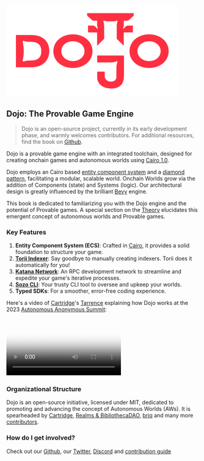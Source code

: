 ![Dojo](images/dojo-mark-full-dark.svg)

## Dojo: The Provable Game Engine

> Dojo is an open-source project, currently in its early development phase, and warmly welcomes contributors. For additional resources, find the book on [Github](https://github.com/dojoengine/book).

Dojo is a provable game engine with an integrated toolchain, designed for creating onchain games and autonomous worlds using [Cairo 1.0](https://github.com/starkware-libs/cairo). 

Dojo employs an Cairo based [entity component system](https://en.wikipedia.org/wiki/Entity_component_system) and a [diamond pattern](https://eips.ethereum.org/EIPS/eip-2535), facilitating a modular, scalable world. Onchain Worlds grow via the addition of Components (state) and Systems (logic). Our architectural design is greatly influenced by the brilliant [Bevy](https://bevyengine.org/) engine.

This book is dedicated to familiarizing you with the Dojo engine and the potential of Provable games. A special section on the [Theory](./theory/autonomous-worlds.md) elucidates this emergent concept of autonomous worlds and Provable games.

### Key Features

1. **Entity Component System (ECS)**: Crafted in [Cairo](https://github.com/starkware-libs/cairo), it provides a solid foundation to structure your game.
2. **[Torii Indexer](/crates/torii/README.md)**: Say goodbye to manually creating indexers. Torii does it automatically for you!
3. **[Katana Network](/crates/katana/README.md)**: An RPC development network to streamline and expedite your game's iterative processes.
4. **[Sozo CLI](/crates/sozo/README.md)**: Your trusty CLI tool to oversee and upkeep your worlds.
5. **Typed SDKs**: For a smoother, error-free coding experience.

Here's a video of [Cartridge](https://cartridge.gg/)'s [Tarrence](https://twitter.com/tarrenceva) explaining how Dojo works at the 2023 [Autonomous Anonymous Summit](https://twitter.com/pet3rpan_/status/1666764726427353091):

<video controls poster="https://gf326cjag4w6pdpc42qp22enfhxsywmq6sgs7mkxbn6el7aioyxa.arweave.net/MXevCSA3LeeN4uag_WiNKe8sWZD0jS-xVwt8RfwIdi4">
  <source src="https://sfx25btazqz62pajxecorlp4exskwgokakub44rxmpnsosep5iqa.arweave.net/kW-uhmDMM-08CbkE6K38JeSrGcoCqB5yN2PbJ0iP6iA" type="video/mp4">
  Your browser does not support the video tag.
</video>




### Organizational Structure
Dojo is an open-source initiative, licensed under MIT, dedicated to promoting and advancing the concept of Autonomous Worlds (AWs). It is spearheaded by [Cartridge](https://cartridge.gg/), [Realms & BibliothecaDAO](https://bibliothecadao.xyz/), [briq](https://briq.construction/) and many more [contributors](https://github.com/orgs/dojoengine/people).

### How do I get involved?

Check out our [Github](https://github.com/dojoengine), our [Twitter](https://twitter.com/dojostarknet), [Discord](https://discord.gg/vUN4Xq9Qv6) and [contribution guide](https://book.dojoengine.org/misc/contributors.html!)
